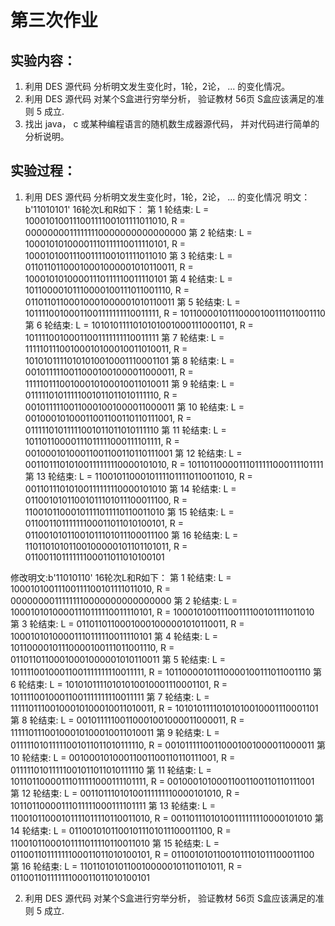 # 第三次作业
## 实验内容：
1. 利用 DES 源代码 分析明文发生变化时，1轮，2论， ... 的变化情况。
2. 利用 DES 源代码 对某个S盒进行穷举分析， 验证教材 56页 S盒应该满足的准则 5 成立.
3. 找出 java， c 或某种编程语言的随机数生成器源代码， 并对代码进行简单的分析说明。

## 实验过程：
1. 利用 DES 源代码 分析明文发生变化时，1轮，2论， ... 的变化情况
明文：b'11010101'
16轮次L和R如下：
第 1 轮结束: L = 10001010011100111100101111011010, R = 00000000111111110000000000000000
第 2 轮结束: L = 10001010100001110111110011110101, R = 10001010011100111100101111011010
第 3 轮结束: L = 01101101100010001000001010110011, R = 10001010100001110111110011110101
第 4 轮结束: L = 10110000101110000100111011001110, R = 01101101100010001000001010110011
第 5 轮结束: L = 10111100100011001111111110011111, R = 10110000101110000100111011001110
第 6 轮结束: L = 10101011110101010010001110001101, R = 10111100100011001111111110011111
第 7 轮结束: L = 11111011100100010100010011010011, R = 10101011110101010010001110001101
第 8 轮结束: L = 00101111100110001001000011000011, R = 11111011100100010100010011010011
第 9 轮结束: L = 01111101011111001011011010111110, R = 00101111100110001001000011000011
第 10 轮结束: L = 00100010100011001100110110111001, R = 01111101011111001011011010111110
第 11 轮结束: L = 10110110000111011111000111101111, R = 00100010100011001100110110111001
第 12 轮结束: L = 00110111010100111111110000101010, R = 10110110000111011111000111101111
第 13 轮结束: L = 11001011000101111011110110011010, R = 00110111010100111111110000101010
第 14 轮结束: L = 01100101011001011101011100011100, R = 11001011000101111011110110011010
第 15 轮结束: L = 01100110111111100011011010100101, R = 01100101011001011101011100011100
第 16 轮结束: L = 11011010101100100000101101101011, R = 01100110111111100011011010100101
   
修改明文:b'11010110'
16轮次L和R如下：
第 1 轮结束: L = 10001010011100111100101111011010, R = 00000000111111110000000000000000
第 2 轮结束: L = 10001010100001110111110011110101, R = 10001010011100111100101111011010
第 3 轮结束: L = 01101101100010001000001010110011, R = 10001010100001110111110011110101
第 4 轮结束: L = 10110000101110000100111011001110, R = 01101101100010001000001010110011
第 5 轮结束: L = 10111100100011001111111110011111, R = 10110000101110000100111011001110
第 6 轮结束: L = 10101011110101010010001110001101, R = 10111100100011001111111110011111
第 7 轮结束: L = 11111011100100010100010011010011, R = 10101011110101010010001110001101
第 8 轮结束: L = 00101111100110001001000011000011, R = 11111011100100010100010011010011
第 9 轮结束: L = 01111101011111001011011010111110, R = 00101111100110001001000011000011
第 10 轮结束: L = 00100010100011001100110110111001, R = 01111101011111001011011010111110
第 11 轮结束: L = 10110110000111011111000111101111, R = 00100010100011001100110110111001
第 12 轮结束: L = 00110111010100111111110000101010, R = 10110110000111011111000111101111
第 13 轮结束: L = 11001011000101111011110110011010, R = 00110111010100111111110000101010
第 14 轮结束: L = 01100101011001011101011100011100, R = 11001011000101111011110110011010
第 15 轮结束: L = 01100110111111100011011010100101, R = 01100101011001011101011100011100
第 16 轮结束: L = 11011010101100100000101101101011, R = 01100110111111100011011010100101
   
   
2. 利用 DES 源代码 对某个S盒进行穷举分析， 验证教材 56页 S盒应该满足的准则 5 成立.
   


